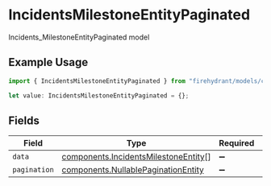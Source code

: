 # IncidentsMilestoneEntityPaginated

Incidents_MilestoneEntityPaginated model

## Example Usage

```typescript
import { IncidentsMilestoneEntityPaginated } from "firehydrant/models/components";

let value: IncidentsMilestoneEntityPaginated = {};
```

## Fields

| Field                                                                                        | Type                                                                                         | Required                                                                                     | Description                                                                                  |
| -------------------------------------------------------------------------------------------- | -------------------------------------------------------------------------------------------- | -------------------------------------------------------------------------------------------- | -------------------------------------------------------------------------------------------- |
| `data`                                                                                       | [components.IncidentsMilestoneEntity](../../models/components/incidentsmilestoneentity.md)[] | :heavy_minus_sign:                                                                           | N/A                                                                                          |
| `pagination`                                                                                 | [components.NullablePaginationEntity](../../models/components/nullablepaginationentity.md)   | :heavy_minus_sign:                                                                           | N/A                                                                                          |